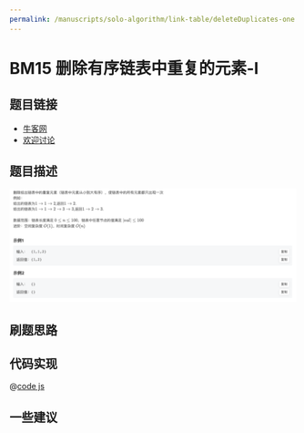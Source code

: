 ```yaml
---
permalink: /manuscripts/solo-algorithm/link-table/deleteDuplicates-one.html
---
```


# BM15 删除有序链表中重复的元素-I




## 题目链接

- [牛客网](https://www.nowcoder.com/share/jump/8484115461694841529345)
- [欢迎讨论]()

## 题目描述

![反转链表.png](../images/deleteDuplicates-1.png)



## 刷题思路

## 代码实现

@[code js](@code/algorithm/interview-101/deleteDuplicates-1.js)


## 一些建议
